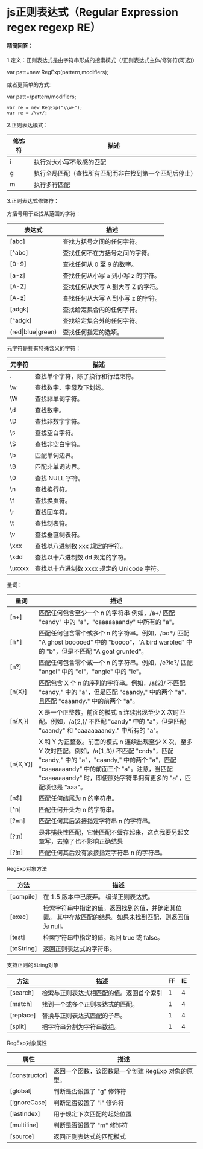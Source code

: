 # js正则表达式（Regular Expression regex regexp RE）

#### 精简回答：

1.定义：正则表达式是由字符串形成的搜索模式（/正则表达式主体/修饰符(可选)）

var patt=new RegExp(pattern,modifiers);

或者更简单的方式:

var patt=/pattern/modifiers;

```
var re = new RegExp("\\w+");
var re = /\w+/;
```



2.正则表达模式：

|  修饰符   | 描述  |
|  ----  | ----  |
| i  | 执行对大小写不敏感的匹配 |
| g  | 执行全局匹配（查找所有匹配而非在找到第一个匹配后停止） |
| m  | 执行多行匹配 |

3.正则表达式修饰符：

方括号用于查找某范围的字符：

| 表达式             | 描述                               |
| ------------------ | ---------------------------------- |
| [abc]              | 查找方括号之间的任何字符。         |
| [^abc]             | 查找任何不在方括号之间的字符。     |
| [0-9]              | 查找任何从 0 至 9 的数字。         |
| [a-z]              | 查找任何从小写 a 到小写 z 的字符。 |
| [A-Z]              | 查找任何从大写 A 到大写 Z 的字符。 |
| [A-z]              | 查找任何从大写 A 到小写 z 的字符。 |
| [adgk]             | 查找给定集合内的任何字符。         |
| [^adgk]            | 查找给定集合外的任何字符。         |
| (red\|blue\|green) | 查找任何指定的选项。               |

元字符是拥有特殊含义的字符：

| 元字符 | 描述                                        |
| ------ | ------------------------------------------- |
| .      | 查找单个字符，除了换行和行结束符。          |
| \w     | 查找数字、字母及下划线。                    |
| \W     | 查找非单词字符。                            |
| \d     | 查找数字。                                  |
| \D     | 查找非数字字符。                            |
| \s     | 查找空白字符。                              |
| \S     | 查找非空白字符。                            |
| \b     | 匹配单词边界。                              |
| \B     | 匹配非单词边界。                            |
| \0     | 查找 NULL 字符。                            |
| \n     | 查找换行符。                                |
| \f     | 查找换页符。                                |
| \r     | 查找回车符。                                |
| \t     | 查找制表符。                                |
| \v     | 查找垂直制表符。                            |
| \xxx   | 查找以八进制数 xxx 规定的字符。             |
| \xdd   | 查找以十六进制数 dd 规定的字符。            |
| \uxxxx | 查找以十六进制数 xxxx 规定的 Unicode 字符。 |

量词：

| 量词     | 描述                                                         |
| -------- | ------------------------------------------------------------ |
| [n+]     | 匹配任何包含至少一个 n 的字符串 例如，/a+/ 匹配 "candy" 中的 "a"，"caaaaaaandy" 中所有的 "a"。 |
| [n*]     | 匹配任何包含零个或多个 n 的字符串。例如，/bo*/ 匹配 "A ghost booooed" 中的 "boooo"，"A bird warbled" 中的 "b"，但是不匹配 "A goat grunted"。 |
| [n?]     | 匹配任何包含零个或一个 n 的字符串。例如，/e?le?/ 匹配 "angel" 中的 "el"，"angle" 中的 "le"。 |
| [n{X}]   | 匹配包含 X 个 n 的序列的字符串。例如，/a{2}/ 不匹配 "candy," 中的 "a"，但是匹配 "caandy," 中的两个 "a"，且匹配 "caaandy." 中的前两个 "a"。 |
| [n{X,}]  | X 是一个正整数。前面的模式 n 连续出现至少 X 次时匹配。例如，/a{2,}/ 不匹配 "candy" 中的 "a"，但是匹配 "caandy" 和 "caaaaaaandy." 中所有的 "a"。 |
| [n{X,Y}] | X 和 Y 为正整数。前面的模式 n 连续出现至少 X 次，至多 Y 次时匹配。例如，/a{1,3}/ 不匹配 "cndy"，匹配 "candy," 中的 "a"，"caandy," 中的两个 "a"，匹配 "caaaaaaandy" 中的前面三个 "a"。注意，当匹配 "caaaaaaandy" 时，即使原始字符串拥有更多的 "a"，匹配项也是 "aaa"。 |
| [n$]     | 匹配任何结尾为 n 的字符串。                                  |
| [^n]     | 匹配任何开头为 n 的字符串。                                  |
| [?=n]    | 匹配任何其后紧接指定字符串 n 的字符串。                      |
| [?:n]    | 是非捕获性匹配，它使匹配不缓存起来，这点我要另起文章写，去掉了也不影响正确结果                      |
| [?!n]    | 匹配任何其后没有紧接指定字符串 n 的字符串。                  |

RegExp对象方法

| 方法       | 描述                                                         |
| ---------- | ------------------------------------------------------------ |
| [compile]  | 在 1.5 版本中已废弃。 编译正则表达式。                       |
| [exec]     | 检索字符串中指定的值。返回找到的值，并确定其位置。 其中存放匹配的结果。如果未找到匹配，则返回值为 null。 |
| [test]     | 检索字符串中指定的值。返回 true 或 false。                   |
| [toString] | 返回正则表达式的字符串。                                     |

支持正则的String对象

| 方法      | 描述                                     | FF   | IE   |
| --------- | ---------------------------------------- | ---- | ---- |
| [search]  | 检索与正则表达式相匹配的值。返回首个索引 | 1    | 4    |
| [match]   | 找到一个或多个正则表达式的匹配。         | 1    | 4    |
| [replace] | 替换与正则表达式匹配的子串。             | 1    | 4    |
| [split]   | 把字符串分割为字符串数组。               | 1    | 4    |

RegExp对象属性

| 属性          | 描述                                               |
| ------------- | -------------------------------------------------- |
| [constructor] | 返回一个函数，该函数是一个创建 RegExp 对象的原型。 |
| [global]      | 判断是否设置了 "g" 修饰符                          |
| [ignoreCase]  | 判断是否设置了 "i" 修饰符                          |
| [lastIndex]   | 用于规定下次匹配的起始位置                         |
| [multiline]   | 判断是否设置了 "m" 修饰符                          |
| [source]      | 返回正则表达式的匹配模式                           |
